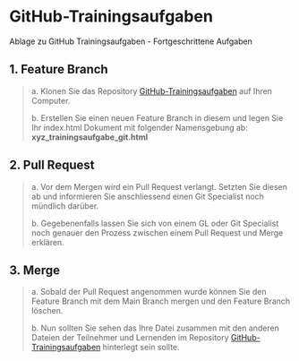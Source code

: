 # GitHub-Trainingsaufgaben

Ablage zu GitHub Trainingsaufgaben - Fortgeschrittene Aufgaben


## 1. Feature Branch
> a. Klonen Sie das Repository [GitHub-Trainingsaufgaben](https://github.com/espas-bm-it/GitHub-Trainingsaufgaben)  auf Ihren Computer.
> 
> b. Erstellen Sie einen neuen Feature Branch in diesem und legen Sie Ihr index.html Dokument mit folgender Namensgebung ab: 		
> **xyz_trainingsaufgabe_git.html**

## 2. Pull Request
> a. Vor dem Mergen wird ein Pull Request verlangt. Setzten Sie diesen ab und informieren Sie anschliessend einen Git Specialist noch mündlich darüber.
> 
> b. Gegebenenfalls lassen Sie sich von einem GL oder Git Specialist noch genauer den Prozess zwischen einem Pull Request und Merge erklären.
	
## 3. Merge
> a. Sobald der Pull Request angenommen wurde können Sie den Feature Branch mit dem Main Branch mergen und den Feature Branch löschen.
> 
> b. Nun sollten Sie sehen das Ihre Datei zusammen mit den anderen Dateien der Teilnehmer und Lernenden im Repository [GitHub-Trainingsaufgaben](https://github.com/espas-bm-it/GitHub-Trainingsaufgaben) hinterlegt sein sollte.
